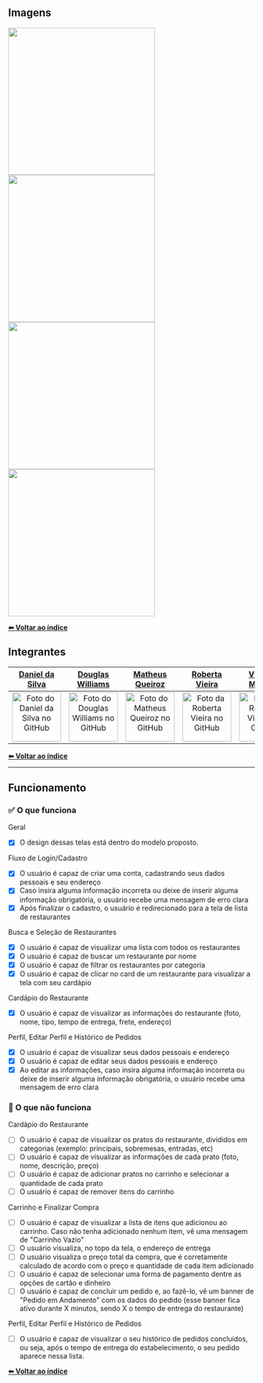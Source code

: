 ## Imagens
<div>
<img src="https://user-images.githubusercontent.com/70871620/192125337-1c294b66-7768-40ae-b8e6-864a738d6253.png" width="300px"/>
<img src="https://user-images.githubusercontent.com/70871620/192125396-465d97d9-3887-4a45-b9bb-5f1cc1ce1888.png" width="300px"/>
<img src="https://user-images.githubusercontent.com/70871620/192125426-634e7667-6e72-4603-9da0-68ca5ca89489.png" width="300px"/>
<img src="https://user-images.githubusercontent.com/70871620/192125484-7a53f48d-6069-42b2-9606-a51a59807a6b.png" width="300px"/>

</div>

<b>[⬅ Voltar ao índice](../README.md#índice)</b>

## Integrantes

[Daniel da Silva](https://github.com/DanielSiilva) |  [Douglas Williams](https://github.com/DouglasWilliams298) |  [Matheus Queiroz](https://github.com/matheusqueirozds) |  [Roberta Vieira](https://github.com/VieiraMeloRoberta) |  [Victoria Moreira](https://github.com/vdsmoreira)
:-------------------------:|:-------------------------:|:-------------------------:|:-------------------------:|:-------------------------:
 <a href="https://github.com/DanielSiilva"><img src="https://avatars.githubusercontent.com/u/94769388?v=4" width="100px;" alt="Foto do Daniel da Silva no GitHub"/></a> | <a href="https://github.com/DouglasWilliams298"><img src="https://avatars.githubusercontent.com/u/97309506?v=4" width="100px;" alt="Foto do Douglas Williams no GitHub"/></a> | <a href="https://github.com/matheusqueirozds"><img src="https://avatars.githubusercontent.com/u/70871620?v=4" width="100px;" alt="Foto do Matheus Queiroz no GitHub"/></a> | <a href="https://github.com/VieiraMeloRoberta"><img src="https://avatars.githubusercontent.com/u/26907988?v=4" width="100px;" alt="Foto da Roberta Vieira no GitHub"/></a> | <a href="https://github.com/vdsmoreira"><img src="https://avatars.githubusercontent.com/u/102546653?v=4" width="100px;" alt="Foto da Roberta Vieira no GitHub"/></a>

<b>[⬅ Voltar ao índice](../README.md#índice)</b>

---

## Funcionamento

### ✅ O que funciona
Geral
- [x] O design dessas telas está dentro do modelo proposto.

Fluxo de Login/Cadastro
- [x] O usuário é capaz de criar uma conta, cadastrando seus dados pessoais e seu endereço
- [x] Caso insira alguma informação incorreta ou deixe de inserir alguma informação obrigatória, o usuário recebe uma mensagem de erro clara
- [x] Após finalizar o cadastro, o usuário é redirecionado para a tela de lista de restaurantes

Busca e Seleção de Restaurantes
- [x] O usuário é capaz de visualizar uma lista com todos os restaurantes
- [x] O usuário é capaz de buscar um restaurante por nome
- [x] O usuário é capaz de filtrar os restaurantes por categoria
- [x] O usuário é capaz de clicar no card de um restaurante para visualizar a tela com seu cardápio

Cardápio do Restaurante
- [x] O usuário é capaz de visualizar as informações do restaurante (foto, nome, tipo, tempo de entrega, frete, endereço)

Perfil, Editar Perfil e Histórico de Pedidos
- [x] O usuário é capaz de visualizar seus dados pessoais e endereço
- [x] O usuário é capaz de editar seus dados pessoais e endereço
- [x] Ao editar as informações, caso insira alguma informação incorreta ou deixe de inserir alguma informação obrigatória, o usuário recebe uma mensagem de erro clara

### 🚫 O que não funciona
Cardápio do Restaurante
- [ ] O usuário é capaz de visualizar os pratos do restaurante, divididos em categorias (exemplo: principais, sobremesas, entradas, etc)
- [ ] O usuário é capaz de visualizar as informações de cada prato (foto, nome, descrição, preço)
- [ ] O usuário é capaz de adicionar pratos no carrinho e selecionar a quantidade de cada prato
- [ ] O usuário é capaz de remover itens do carrinho

Carrinho e Finalizar Compra
- [ ] O usuário é capaz de visualizar a lista de itens que adicionou ao carrinho. Caso não tenha adicionado nenhum item, vê uma mensagem de "Carrinho Vazio"
- [ ] O usuário visualiza, no topo da tela, o endereço de entrega
- [ ] O usuário visualiza o preço total da compra, que é corretamente calculado de acordo com o preço e quantidade de cada item adicionado
- [ ] O usuário é capaz de selecionar uma forma de pagamento dentre as opções de cartão e dinheiro
- [ ] O usuário é capaz de concluir um pedido e, ao fazê-lo, vê um banner de "Pedido em Andamento" com os dados do pedido (esse banner fica ativo durante X minutos, sendo X o tempo de entrega do restaurante)

Perfil, Editar Perfil e Histórico de Pedidos
- [ ] O usuário é capaz de visualizar o seu histórico de pedidos concluídos, ou seja, após o tempo de entrega do estabelecimento, o seu pedido aparece nessa lista.

<b>[⬅ Voltar ao índice](../README.md#índice)</b>
